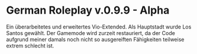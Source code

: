 # German Roleplay v.0.9.9 - Alpha

Ein überarbeitetes und erweitertes Vio-Extended. Als Hauptstadt wurde Los Santos gewählt. Der Gamemode wird zurzeit restauriert, da der Code aufgrund meiner damals noch nicht so ausgereiften Fähigkeiten teilweise extrem schlecht ist.
